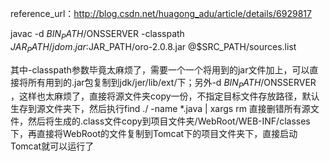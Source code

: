 reference_url：http://blog.csdn.net/huagong_adu/article/details/6929817

javac -d $BIN_PATH/$ONSSERVER -classpath $JAR_PATH/jdom.jar:$JAR_PATH/oro-2.0.8.jar @$SRC_PATH/sources.list 

其中-classpath参数毕竟太麻烦了，需要一个一个将用到的jar文件加上，可以直接将所有用到的.jar包复制到jdk/jer/lib/ext/下；另外-d $BIN_PATH/$ONSSERVER ，这样也太麻烦了，直接将源文件夹copy一份，不指定目标文件存放路径，默认生存到源文件夹下，然后执行find ./ -name *.java | xargs rm 直接删错所有源文件，然后将生成的.class文件copy到项目文件夹/WebRoot/WEB-INF/classes下，再直接将WebRoot的文件复制到Tomcat下的项目文件夹下，直接启动Tomcat就可以运行了


